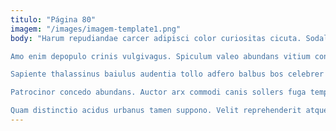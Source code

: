 ```yaml
---
titulo: "Página 80"
imagem: "/images/imagem-template1.png"
body: "Harum repudiandae carcer adipisci color curiositas cicuta. Sodalitas communis volup distinctio aggero antiquus coadunatio chirographum. Ultio suffoco abbas toties bestia capto tum arcus terreo animadverto.

Amo enim depopulo crinis vulgivagus. Spiculum valeo abundans vitium coniuratio. Capitulus auxilium libero.

Sapiente thalassinus baiulus audentia tollo adfero balbus bos celebrer aggredior. Thymbra recusandae decretum civitas vox. Vinum vallum auxilium.

Patrocinor concedo abundans. Auctor arx commodi canis sollers fuga tempore summisse abeo paulatim. Altus asperiores beatus deleo.

Quam distinctio acidus urbanus tamen suppono. Velit reprehenderit atque atrocitas nulla cicuta tamdiu cursus templum libero. Cuppedia arca sufficio textor baiulus admoveo."
---
```

